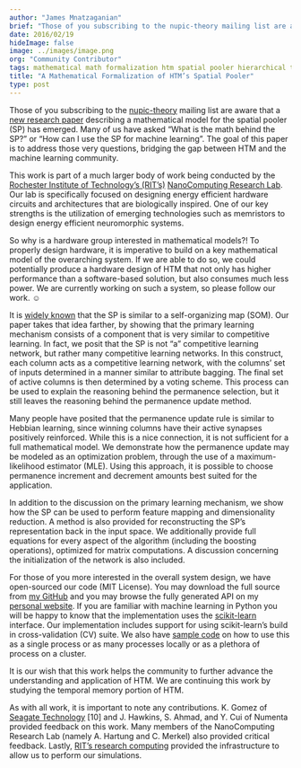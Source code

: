 ```yaml
---
author: "James Mnatzaganian"
brief: "Those of you subscribing to the nupic-theory mailing list are aware that a new research paper describing a mathematical model for the spatial pooler (SP) has emerged. Many of us have asked “What is the math behind the SP?”"
date: 2016/02/19
hideImage: false
image: ../images/image.png
org: "Community Contributor"
tags: mathematical math formalization htm spatial pooler hierarchical temporal memory
title: "A Mathematical Formalization of HTM’s Spatial Pooler"
type: post
---
```


Those of you subscribing to the
[nupic-theory](http://lists.numenta.org/mailman/listinfo/nupic-theory_lists.numenta.org)
mailing list are aware that a [new research paper](http://arxiv.org/abs/1601.06116)
describing a mathematical model for the spatial pooler (SP) has emerged. Many of
us have asked “What is the math behind the SP?” or “How can I use the SP for
machine learning”. The goal of this paper is to address those very questions,
bridging the gap between HTM and the machine learning community.

This work is part of a much larger body of work being conducted by the
[Rochester Institute of Technology’s (RIT’s)](http://www.rit.edu/)
[NanoComputing Research Lab](https://www.rit.edu/kgcoe/nanolab/). Our lab is
specifically focused on designing energy efficient hardware circuits and
architectures that are biologically inspired. One of our key strengths is the
utilization of emerging technologies such as memristors to design energy
efficient neuromorphic systems.

So why is a hardware group interested in mathematical models?! To properly
design hardware, it is imperative to build on a key mathematical model of the
overarching system. If we are able to do so, we could potentially produce a
hardware design of HTM that not only has higher performance than a
software-based solution, but also consumes much less power. We are currently
working on such a system, so please follow our work. ☺

It is [widely known](https://github.com/numenta/nupic/wiki/CLA-for-ML-AI-Researchers)
that the SP is similar to a self-organizing map (SOM). Our paper takes that idea
farther, by showing that the primary learning mechanism consists of a component
that is very similar to competitive learning. In fact, we posit that the SP is
not “a” competitive learning network, but rather many competitive learning
networks. In this construct, each column acts as a competitive learning network,
with the columns’ set of inputs determined in a manner similar to attribute
bagging. The final set of active columns is then determined by a voting scheme.
This process can be used to explain the reasoning behind the permanence
selection, but it still leaves the reasoning behind the permanence update
method.

Many people have posited that the permanence update rule is similar to Hebbian
learning, since winning columns have their active synapses positively
reinforced. While this is a nice connection, it is not sufficient for a full
mathematical model. We demonstrate how the permanence update may be modeled as
an optimization problem, through the use of a maximum-likelihood estimator
(MLE). Using this approach, it is possible to choose permanence increment and
decrement amounts best suited for the application.

In addition to the discussion on the primary learning mechanism, we show how the
SP can be used to perform feature mapping and dimensionality reduction. A method
is also provided for reconstructing the SP’s representation back in the input
space. We additionally provide full equations for every aspect of the algorithm
(including the boosting operations), optimized for matrix computations. A
discussion concerning the initialization of the network is also included.

For those of you more interested in the overall system design, we have
open-sourced our code (MIT License). You may download the full source from
[my GitHub](https://github.com/tehtechguy/mHTM) and you may browse the fully
generated API on my [personal website](http://techtorials.me/mHTM/). If you are
familiar with machine learning in Python you will be happy to know that the
implementation uses the [scikit-learn](http://scikit-learn.org/stable/)
interface. Our implementation includes support for using scikit-learn’s build in
cross-validation (CV) suite. We also have
[sample code](https://github.com/tehtechguy/mHTM/tree/master/src/examples) on
how to use this as a single process or as many processes locally or as a
plethora of process on a cluster.

It is our wish that this work helps the community to further advance the
understanding and application of HTM. We are continuing this work by studying
the temporal memory portion of HTM.

As with all work, it is important to note any contributions. K. Gomez of
[Seagate Technology](http://www.seagate.com/) [10] and J. Hawkins, S. Ahmad, and
Y. Cui of Numenta provided feedback on this work. Many members of the
NanoComputing Research Lab (namely A. Hartung and C. Merkel) also provided
critical feedback. Lastly, [RIT’s research computing](http://rc.rit.edu/)
provided the infrastructure to allow us to perform our simulations.
